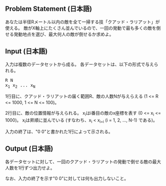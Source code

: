 Problem Statement (日本語)
--
あなたは半径Rメートル以内の敵を全て一掃する技「クアッド・ラリアット」が使える。
敵がX軸上にたくさん並んでいるので、一回の発動で最も多くの敵を倒せる発動地点を選び、最大何人の敵が倒せるか求めよ。

Input (日本語)
--
入力は複数のデータセットから成る。
各データセットは、以下の形式で与えられる。

<pre>
R N
x<sub>1</sub> x<sub>2</sub> ... x<sub>N</sub>
</pre>

1行目に、クアッド・ラリアットの届く範囲R、敵の人数Nが与えらえる (1 <= R <= 1000, 1 <= N <= 100)。

2行目に、敵の位置情報が与えられる。
x<sub>i</sub>はi番目の敵のx座標を表す (0 <= x<sub>i</sub> <= 1000)。
x<sub>i</sub>は昇順に並んでいる (すなわち、x<sub>i</sub> < x<sub>i+i</sub> (i = 1, 2, ..., N-1) である)。

入力の終了は、"0 0"と書かれた1行によって示される。

Output (日本語)
--
各データセットに対して、一回のクアッド・ラリアットの発動で倒せる敵の最大人数を1行ずつ出力せよ。

なお、入力の終了を示す"0 0"に対しては何も出力しないこと。

